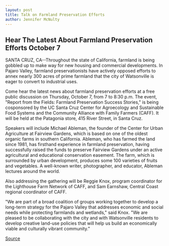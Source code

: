 ```yaml
---
layout: post
title: Talk on Farmland Preservation Efforts
author: Jennifer McNulty
---
```


## Hear The Latest About Farmland Preservation Efforts October 7

SANTA CRUZ, CA--Throughout the state of California, farmland is being gobbled up to make way for new housing and commercial developments. In Pajaro Valley, farmland preservationists have actively opposed efforts to annex nearly 300 acres of prime farmland that the city of Watsonville is eager to convert to industrial uses.

Come hear the latest news about farmland preservation efforts at a free public discussion on Thursday, October 7, from 7 to 8:30 p.m. The event, "Report from the Fields: Farmland Preservation Success Stories," is being cosponsored by the UC Santa Cruz Center for Agroecology and Sustainable Food Systems and the Community Alliance with Family Farmers (CAFF). It will be held at the Patagonia store, 415 River Street, in Santa Cruz.

Speakers will include Michael Ableman, the founder of the Center for Urban Agriculture at Fairview Gardens, which is based on one of the oldest organic farms in southern California. Ableman, who has farmed the land since 1981, has firsthand experience in farmland preservation, having successfully raised the funds to preserve Fairview Gardens under an active agricultural and educational conservation easement. The farm, which is surrounded by urban development, produces some 100 varieties of fruits and vegetables. A well-known writer, photographer, and educator, Ableman lectures around the world.

Also addressing the gathering will be Reggie Knox, program coordinator for the Lighthouse Farm Network of CAFF, and Sam Earnshaw, Central Coast regional coordinator of CAFF.

"We are part of a broad coalition of groups working together to develop a long-term strategy for the Pajaro Valley that addresses economic and social needs while protecting farmlands and wetlands," said Knox. "We are pleased to be collaborating with the city and with Watsonville residents to develop creative land-use policies that will help us build an economically viable and culturally vibrant community."

[Source](http://www1.ucsc.edu/news_events/press_releases/archive/99-00/09-99/farmland_preservation.htm "Permalink to Talk on Farmland Preservation Efforts")